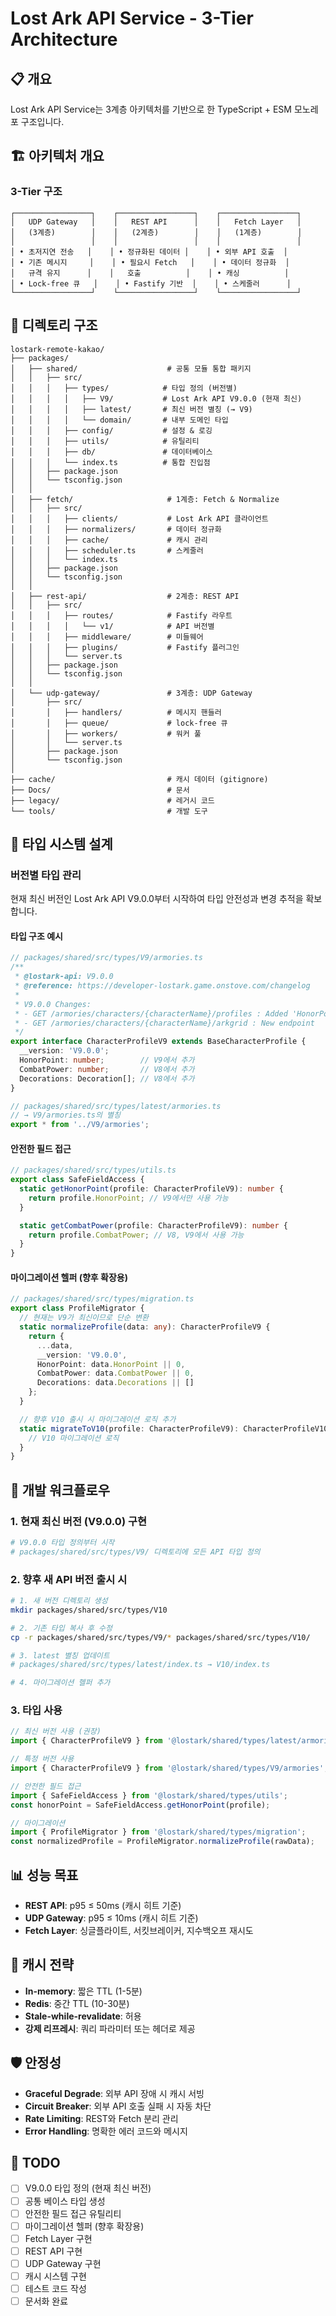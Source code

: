 # Lost Ark API Service - 3-Tier Architecture

## 📋 개요

Lost Ark API Service는 3계층 아키텍처를 기반으로 한 TypeScript + ESM 모노레포 구조입니다.

## 🏗️ 아키텍처 개요

### 3-Tier 구조

```
┌─────────────────┐    ┌─────────────────┐    ┌─────────────────┐
│   UDP Gateway   │    │   REST API      │    │   Fetch Layer   │
│   (3계층)        │    │   (2계층)        │    │   (1계층)        │
│                 │    │                 │    │                 │
│ • 초저지연 전송   │    │ • 정규화된 데이터 │    │ • 외부 API 호출  │
│ • 기존 메시지     │    │ • 필요시 Fetch   │    │ • 데이터 정규화  │
│   규격 유지      │    │   호출          │    │ • 캐싱          │
│ • Lock-free 큐   │    │ • Fastify 기반  │    │ • 스케줄러      │
└─────────────────┘    └─────────────────┘    └─────────────────┘
```

## 📁 디렉토리 구조

```
lostark-remote-kakao/
├── packages/
│   ├── shared/                    # 공통 모듈 통합 패키지
│   │   ├── src/
│   │   │   ├── types/            # 타입 정의 (버전별)
│   │   │   │   ├── V9/           # Lost Ark API V9.0.0 (현재 최신)
│   │   │   │   ├── latest/       # 최신 버전 별칭 (→ V9)
│   │   │   │   └── domain/       # 내부 도메인 타입
│   │   │   ├── config/           # 설정 & 로깅
│   │   │   ├── utils/            # 유틸리티
│   │   │   ├── db/               # 데이터베이스
│   │   │   └── index.ts          # 통합 진입점
│   │   ├── package.json
│   │   └── tsconfig.json
│   │
│   ├── fetch/                     # 1계층: Fetch & Normalize
│   │   ├── src/
│   │   │   ├── clients/           # Lost Ark API 클라이언트
│   │   │   ├── normalizers/       # 데이터 정규화
│   │   │   ├── cache/             # 캐시 관리
│   │   │   ├── scheduler.ts       # 스케줄러
│   │   │   └── index.ts
│   │   ├── package.json
│   │   └── tsconfig.json
│   │
│   ├── rest-api/                  # 2계층: REST API
│   │   ├── src/
│   │   │   ├── routes/            # Fastify 라우트
│   │   │   │   └── v1/            # API 버전별
│   │   │   ├── middleware/        # 미들웨어
│   │   │   ├── plugins/           # Fastify 플러그인
│   │   │   └── server.ts
│   │   ├── package.json
│   │   └── tsconfig.json
│   │
│   └── udp-gateway/               # 3계층: UDP Gateway
│       ├── src/
│       │   ├── handlers/          # 메시지 핸들러
│       │   ├── queue/             # lock-free 큐
│       │   ├── workers/           # 워커 풀
│       │   └── server.ts
│       ├── package.json
│       └── tsconfig.json
│
├── cache/                         # 캐시 데이터 (gitignore)
├── Docs/                          # 문서
├── legacy/                        # 레거시 코드
└── tools/                         # 개발 도구
```

## 🔧 타입 시스템 설계

### 버전별 타입 관리

현재 최신 버전인 Lost Ark API V9.0.0부터 시작하여 타입 안전성과 변경 추적을 확보합니다.

#### 타입 구조 예시

```typescript
// packages/shared/src/types/V9/armories.ts
/**
 * @lostark-api: V9.0.0
 * @reference: https://developer-lostark.game.onstove.com/changelog
 * 
 * V9.0.0 Changes:
 * - GET /armories/characters/{characterName}/profiles : Added 'HonorPoint' data
 * - GET /armories/characters/{characterName}/arkgrid : New endpoint
 */
export interface CharacterProfileV9 extends BaseCharacterProfile {
  __version: 'V9.0.0';
  HonorPoint: number;        // V9에서 추가
  CombatPower: number;       // V8에서 추가
  Decorations: Decoration[]; // V8에서 추가
}

// packages/shared/src/types/latest/armories.ts
// → V9/armories.ts의 별칭
export * from '../V9/armories';
```

#### 안전한 필드 접근

```typescript
// packages/shared/src/types/utils.ts
export class SafeFieldAccess {
  static getHonorPoint(profile: CharacterProfileV9): number {
    return profile.HonorPoint; // V9에서만 사용 가능
  }

  static getCombatPower(profile: CharacterProfileV9): number {
    return profile.CombatPower; // V8, V9에서 사용 가능
  }
}
```

#### 마이그레이션 헬퍼 (향후 확장용)

```typescript
// packages/shared/src/types/migration.ts
export class ProfileMigrator {
  // 현재는 V9가 최신이므로 단순 변환
  static normalizeProfile(data: any): CharacterProfileV9 {
    return {
      ...data,
      __version: 'V9.0.0',
      HonorPoint: data.HonorPoint || 0,
      CombatPower: data.CombatPower || 0,
      Decorations: data.Decorations || []
    };
  }

  // 향후 V10 출시 시 마이그레이션 로직 추가
  static migrateToV10(profile: CharacterProfileV9): CharacterProfileV10 {
    // V10 마이그레이션 로직
  }
}
```

## 🚀 개발 워크플로우

### 1. 현재 최신 버전 (V9.0.0) 구현

```bash
# V9.0.0 타입 정의부터 시작
# packages/shared/src/types/V9/ 디렉토리에 모든 API 타입 정의
```

### 2. 향후 새 API 버전 출시 시

```bash
# 1. 새 버전 디렉토리 생성
mkdir packages/shared/src/types/V10

# 2. 기존 타입 복사 후 수정
cp -r packages/shared/src/types/V9/* packages/shared/src/types/V10/

# 3. latest 별칭 업데이트
# packages/shared/src/types/latest/index.ts → V10/index.ts

# 4. 마이그레이션 헬퍼 추가
```

### 3. 타입 사용

```typescript
// 최신 버전 사용 (권장)
import { CharacterProfileV9 } from '@lostark/shared/types/latest/armories';

// 특정 버전 사용
import { CharacterProfileV9 } from '@lostark/shared/types/V9/armories';

// 안전한 필드 접근
import { SafeFieldAccess } from '@lostark/shared/types/utils';
const honorPoint = SafeFieldAccess.getHonorPoint(profile);

// 마이그레이션
import { ProfileMigrator } from '@lostark/shared/types/migration';
const normalizedProfile = ProfileMigrator.normalizeProfile(rawData);
```

## 📊 성능 목표

- **REST API**: p95 ≤ 50ms (캐시 히트 기준)
- **UDP Gateway**: p95 ≤ 10ms (캐시 히트 기준)
- **Fetch Layer**: 싱글플라이트, 서킷브레이커, 지수백오프 재시도

## 🔄 캐시 전략

- **In-memory**: 짧은 TTL (1-5분)
- **Redis**: 중간 TTL (10-30분)
- **Stale-while-revalidate**: 허용
- **강제 리프레시**: 쿼리 파라미터 또는 헤더로 제공

## 🛡️ 안정성

- **Graceful Degrade**: 외부 API 장애 시 캐시 서빙
- **Circuit Breaker**: 외부 API 호출 실패 시 자동 차단
- **Rate Limiting**: REST와 Fetch 분리 관리
- **Error Handling**: 명확한 에러 코드와 메시지

## 📝 TODO

- [ ] V9.0.0 타입 정의 (현재 최신 버전)
- [ ] 공통 베이스 타입 생성
- [ ] 안전한 필드 접근 유틸리티
- [ ] 마이그레이션 헬퍼 (향후 확장용)
- [ ] Fetch Layer 구현
- [ ] REST API 구현
- [ ] UDP Gateway 구현
- [ ] 캐시 시스템 구현
- [ ] 테스트 코드 작성
- [ ] 문서화 완료
